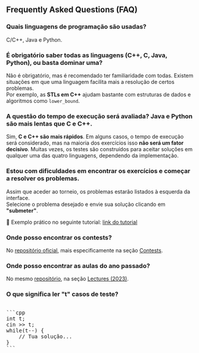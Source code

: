 ## Frequently Asked Questions (FAQ)

### Quais linguagens de programação são usadas?

C/C++, Java e Python.

### É obrigatório saber todas as linguagens (C++, C, Java, Python), ou basta dominar uma?

Não é obrigatório, mas é recomendado ter familiaridade com todas. Existem situações em que uma linguagem facilita mais a resolução de certos problemas.  
Por exemplo, as **STLs em C++** ajudam bastante com estruturas de dados e algoritmos como `lower_bound`.

### A questão do tempo de execução será avaliada? Java e Python são mais lentas que C e C++.

Sim, **C e C++ são mais rápidos**. Em alguns casos, o tempo de execução será considerado, mas na maioria dos exercícios isso **não será um fator decisivo**. Muitas vezes, os testes são construídos para aceitar soluções em qualquer uma das quatro linguagens, dependendo da implementação.

### Estou com dificuldades em encontrar os exercícios e começar a resolver os problemas.

Assim que aceder ao torneio, os problemas estarão listados à esquerda da interface.  
Selecione o problema desejado e envie sua solução clicando em **"submeter"**.

📘 Exemplo prático no seguinte tutorial: [link do tutorial](https://shorturl.at/CXCcb)

### Onde posso encontrar os contests?

No [repositório oficial](https://github.com/AoCPC-Community/AOCPC-TRAINING-CAMP-2024/), mais especificamente na seção [Contests](guide/praticar.md).

### Onde posso encontrar as aulas do ano passado?

No mesmo [repositório](https://github.com/AoCPC-Community/AOCPC-TRAINING-CAMP-2024/), na seção [Lectures (2023)](guide/aprender.md).

### O que significa ler "t" casos de teste?

<pre> 
```cpp
int t;
cin >> t;
while(t--) {
    // Tua solução...
}
```
</pre> 